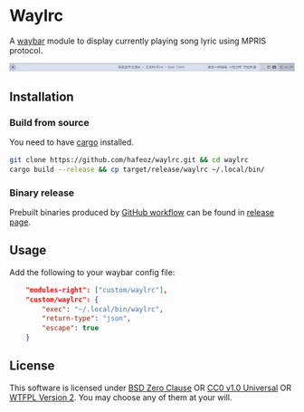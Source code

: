# Waylrc

A [waybar](https://github.com/Alexays/Waybar) module to display currently playing song lyric using MPRIS protocol.

![Example bar](./preview.png)

## Installation

### Build from source

You need to have [cargo](https://www.rust-lang.org/tools/install) installed.

```bash
git clone https://github.com/hafeoz/waylrc.git && cd waylrc
cargo build --release && cp target/release/waylrc ~/.local/bin/
```

### Binary release

Prebuilt binaries produced by [GitHub workflow](./.github/workflows/release.yml) can be found in [release page](https://github.com/hafeoz/waylrc/releases/latest).

## Usage

Add the following to your waybar config file:

```json
    "modules-right": ["custom/waylrc"],
    "custom/waylrc": {
        "exec": "~/.local/bin/waylrc",
        "return-type": "json",
        "escape": true
    }
```

## License

This software is licensed under [BSD Zero Clause](https://spdx.org/licenses/0BSD.html) OR [CC0 v1.0 Universal](https://spdx.org/licenses/CC0-1.0.html) OR [WTFPL Version 2](https://spdx.org/licenses/WTFPL.html).
You may choose any of them at your will.
